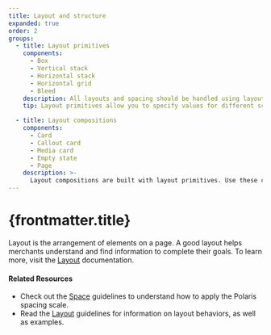 ```yaml
---
title: Layout and structure
expanded: true
order: 2
groups:
  - title: Layout primitives
    components:
      - Box
      - Vertical stack
      - Horizontal stack
      - Horizontal grid
      - Bleed
    description: All layouts and spacing should be handled using layout primitives. This keeps our components simple, flexible and composable.
    tip: Layout primitives allow you to specify values for different screen sizes. Check out the layout primitives for information on how responsive props apply to each component.

  - title: Layout compositions
    components:
      - Card
      - Callout card
      - Media card
      - Empty state
      - Page
    description: >-
      Layout compositions are built with layout primitives. Use these components to build common layouts in the admin with the help of sensible defaults.
---
```


# {frontmatter.title}

<Lede>

Layout is the arrangement of elements on a page. A good layout helps merchants understand and find information to complete their goals. To learn more, visit the [Layout](/design/layout) documentation.

</Lede>



#### Related Resources

- Check out the [Space](/design/space) guidelines to understand how to apply the Polaris spacing scale.
- Read the [Layout](/design/layout) guidelines for information on layout behaviors, as well as examples.

